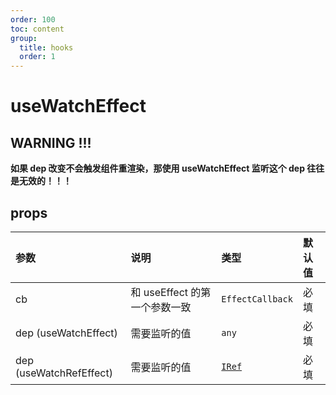 ```yaml
---
order: 100
toc: content
group:
  title: hooks
  order: 1
---
```


# useWatchEffect

<code src="./demo/useWatchEffect/watch.tsx"></code>

<code src="./demo/useWatchEffect/watchRef.tsx"></code>

## WARNING !!!

**如果 dep 改变不会触发组件重渲染，那使用 useWatchEffect 监听这个 dep 往往是无效的！！！**

## props

| 参数                    | 说明                          | 类型                                              | 默认值 |
| :---------------------- | :---------------------------- | :------------------------------------------------ | :----- |
| cb                      | 和 useEffect 的第一个参数一致 | `EffectCallback`                                  | 必填   |
| dep (useWatchEffect)    | 需要监听的值                  | `any`                                             | 必填   |
| dep (useWatchRefEffect) | 需要监听的值                  | [`IRef`](/util-doc/type#来自-@zxtool/react-utils) | 必填   |
